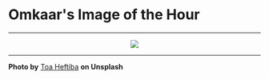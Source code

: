 # Omkaar's Image of the Hour

---

<div align="center">

<a href="https://unsplash.com/photos/motorcyclist-stands-on-his-bike-in-a-parking-garage-BP26h1ZWl_A">
  <img src="https://images.unsplash.com/photo-1743701168213-89acf87d972c?crop=entropy&cs=tinysrgb&fit=max&fm=jpg&ixid=M3w3NjA2Nzh8MHwxfHJhbmRvbXx8fHx8fHx8fDE3NTEwOTc2MDB8&ixlib=rb-4.1.0&q=80&w=1080" style="max-width:100%; height:auto;">
</a>



</div>

---

**Photo by** [Toa Heftiba](https://unsplash.com/@heftiba) **on Unsplash**
